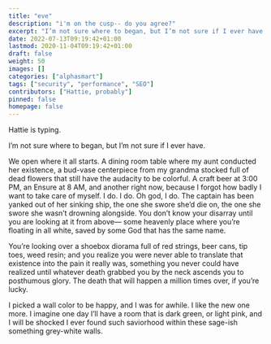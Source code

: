 ```yaml
---
title: "eve"
description: "i'm on the cusp-- do you agree?"
excerpt: "I’m not sure where to began, but I’m not sure if I ever have. We open where it all starts. A dining room table where my aunt conducted her existence, a bud-vase centerpiece from my grandma stocked full of dead flowers that still have the audacity to be colorful."
date: 2022-07-13T09:19:42+01:00
lastmod: 2020-11-04T09:19:42+01:00
draft: false
weight: 50
images: []
categories: ["alphasmart"]
tags: ["security", "performance", "SEO"]
contributors: ["Hattie, probably"]
pinned: false
homepage: false
---
```


Hattie is typing.

I’m not sure where to began, but I’m not sure if I ever have. 

We open where it all starts. A dining room table where my aunt conducted her existence, a bud-vase centerpiece from my grandma stocked full of dead flowers that still have the audacity to be colorful. A craft beer at 3:00 PM, an Ensure at 8 AM, and another right now, because I forgot how badly I want to take care of myself. I do. I do. Oh god, I do. The captain has been yanked out of her sinking ship, the one she swore she’d die on, the one she swore she wasn’t drowning alongside. You don’t know your disarray until you are looking at it from above— some heavenly place where you’re floating in all white, saved by some God that has the same name. 

You’re looking over a shoebox diorama full of red strings, beer cans, tip toes, weed resin; and you realize you were never able to translate that existence into the pain it really was, something you never could have realized until whatever death grabbed you by the neck ascends you to posthumous glory. The death that will happen a million times over, if you’re lucky. 

I picked a wall color to be happy, and I was for awhile. I like the new one more. I imagine one day I’ll have a room that is dark green, or light pink, and I will be shocked I ever found such saviorhood within these sage-ish something grey-white walls.